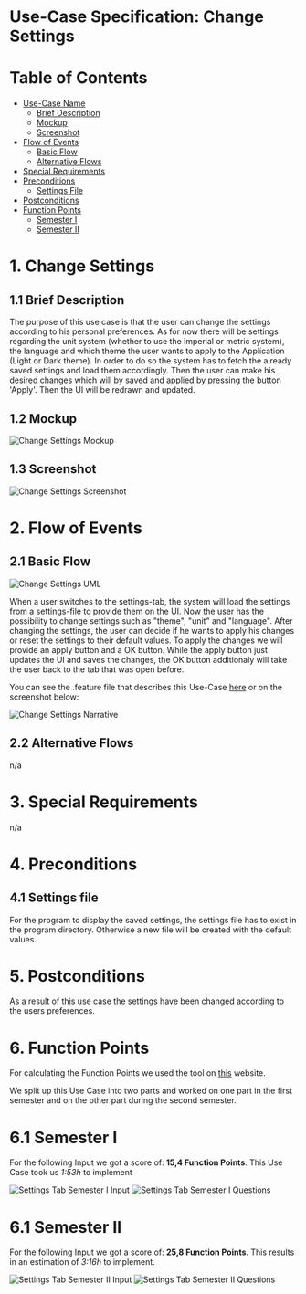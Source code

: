 # Use-Case Specification: Change Settings

# Table of Contents
- [Use-Case Name](#1-change-settings)
    - [Brief Description](#11-brief-description)
    - [Mockup](#12-mockup)
    - [Screenshot](#13-screenshot)
- [Flow of Events](#2-flow-of-events)
    - [Basic Flow](#21-basic-flow)
    - [Alternative Flows](#22-alternative-flows)
- [Special Requirements](#3-special-requirements)
- [Preconditions](#4-preconditions)
    - [Settings File](#41-settings-file)
- [Postconditions](#5-postconditions)
- [Function Points](#6-function-points)
    - [Semester I](#61-semester-i)
    - [Semester II](#62-semester-ii)

# 1. Change Settings
## 1.1 Brief Description
The purpose of this use case is that the user can change the settings according to his personal preferences.
As for now there will be settings regarding the unit system (whether to use the imperial or metric system), the language and which theme the user wants to apply to the Application (Light or Dark theme).
In order to do so the system has to fetch the already saved settings and load them accordingly. Then the user can make his desired changes which will by saved and applied by pressing the button 'Apply'. Then the UI will be redrawn and updated.

## 1.2 Mockup
![Change Settings Mockup](Mockup.png "Mockup")

## 1.3 Screenshot
![Change Settings Screenshot](../../screenshots/Screenshot_Settings.png "Screenshot")

# 2. Flow of Events
## 2.1 Basic Flow
![Change Settings UML](UML.png "UML")

When a user switches to the settings-tab, the system will load the settings from a settings-file to provide them on the UI. Now the user has the possibility to change settings such as "theme", "unit" and "language". After changing the settings, the user can decide if he wants to apply his changes or reset the settings to their default values. To apply the changes we will provide an apply button and a OK button. While the apply button just updates the UI and saves the changes, the OK button additionaly will take the user back to the tab that was open before.

You can see the .feature file that describes this Use-Case [here](../../features/changeSettings.feature) or on the screenshot below:

![Change Settings Narrative](Feature_ChangeSettings.png "Feature")

## 2.2 Alternative Flows
n/a

# 3. Special Requirements
n/a

# 4. Preconditions
## 4.1 Settings file
For the program to display the saved settings, the settings file has to exist in the program directory. Otherwise a new file will be created with the default values.

# 5. Postconditions
As a result of this use case the settings have been changed according to the users preferences.

# 6. Function Points
For calculating the Function Points we used the tool on [this](http://groups.umd.umich.edu/cis/course.des/cis375/projects/fp99/main.html) website.

We split up this Use Case into two parts and worked on one part in the first semester and on the other part during the second semester.

# 6.1 Semester I
For the following Input we got a score of: **15,4 Function Points**.
This Use Case took us *1:53h* to implement

![Settings Tab Semester I Input](settingsTabSem1Input.png "Function Point Calculation Input")
![Settings Tab Semester I Questions](settingsTabSem1Questions.jpg "Function Point Calculation Questions")

# 6.1 Semester II
For the following Input we got a score of: **25,8 Function Points**.
This results in an estimation of *3:16h* to implement.

![Settings Tab Semester II Input](settingsTabSem2Input.png "Function Point Calculation Input")
![Settings Tab Semester II Questions](settingsTabSem1Questions.jpg "Function Point Calculation Questions")